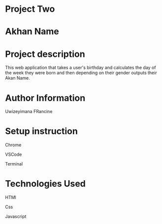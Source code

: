 # Project Two
# Akhan Name
# Project description
This web application that takes a user's birthday and calculates the day of the week they were born and then depending on their gender outputs their Akan Name. 
# Author Information 
Uwizeyimana FRancine
# Setup instruction
Chrome

VSCode

Terminal
# Technologies Used
HTMl

Css

Javascript

